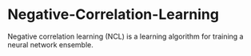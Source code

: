 # Negative-Correlation-Learning
Negative correlation learning (NCL) is a learning algorithm for training a neural network ensemble.
